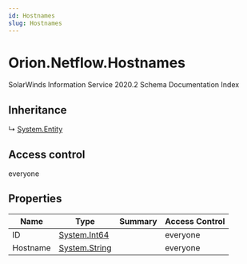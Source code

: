 ```yaml
---
id: Hostnames
slug: Hostnames
---
```


# Orion.Netflow.Hostnames

SolarWinds Information Service 2020.2 Schema Documentation Index

## Inheritance

↳ [System.Entity](./../System/Entity)

## Access control

everyone

## Properties

| Name | Type | Summary | Access Control |
| ------ | ------ | ------ | ------ |
| ID | [System.Int64](https://docs.microsoft.com/en-us/dotnet/api/system.int64) |  | everyone |
| Hostname | [System.String](https://docs.microsoft.com/en-us/dotnet/api/system.string) |  | everyone |

